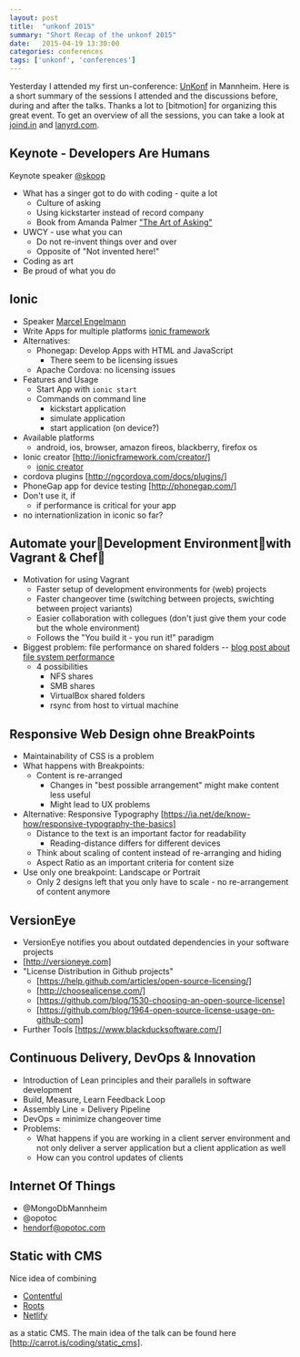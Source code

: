 ```yaml
---
layout: post
title:  "unkonf 2015"
summary: "Short Recap of the unkonf 2015"
date:   2015-04-19 13:30:00
categories: conferences
tags: ['unkonf', 'conferences']
---
```


Yesterday I attended my first un-conference: [UnKonf] in Mannheim. Here is a short summary of the sessions I attended and the discussions before, during and after the talks. Thanks a lot to [bitmotion] for organizing this great event. To get an overview of all the sessions, you can take a look at [joind.in] and [lanyrd.com].


## Keynote - Developers Are Humans

Keynote speaker [@skoop]

* What has a singer got to do with coding - quite a lot
  * Culture of asking
  * Using kickstarter instead of record company
  * Book from Amanda Palmer ["The Art of Asking"]
* UWCY - use what you can
  * Do not re-invent things over and over
  * Opposite of "Not invented here!"
* Coding as art
* Be proud of what you do

## Ionic

* Speaker [Marcel Engelmann](https://twitter.com/marcelengelmann)
* Write Apps for multiple platforms [ionic framework](http://ionicframework.com/)
* Alternatives:
  * Phonegap: Develop Apps with HTML and JavaScript
    * There seem to be licensing issues
  * Apache Cordova: no licensing issues
* Features and Usage
  * Start App with `ionic start`
  * Commands on command line
    * kickstart application
    * simulate application
    * start application (on device?)
* Available platforms
  * android, ios, browser, amazon fireos, blackberry, firefox os
* Ionic creator [http://ionicframework.com/creator/]
  * [ionic creator](https://creator.ionic.io/)
* cordova plugins [http://ngcordova.com/docs/plugins/]
* PhoneGap app for device testing [http://phonegap.com/]
* Don't use it, if
  * if performance is critical for your app
* no internationlization in iconic so far?


## Automate yourDevelopment Environmentwith Vagrant & Chef

* Motivation for using Vagrant
  * Faster setup of development environments for (web) projects
  * Faster changeover time (switching between projects, swichting between project variants)
  * Easier collaboration with collegues (don't just give them your code but the whole environment)
  * Follows the "You build it - you run it!" paradigm
* Biggest problem: file performance on shared folders -- [blog post about file system performance](http://bit.ly/19kjpDG)
  * 4 possibilities
    * NFS shares
    * SMB shares
    * VirtualBox shared folders
    * rsync from host to virtual machine


## Responsive Web Design ohne BreakPoints

* Maintainability of CSS is a problem
* What happens with Breakpoints:
  * Content is re-arranged
    * Changes in  "best possible arrangement" might make content less useful
    * Might lead to UX problems
* Alternative: Responsive Typography [https://ia.net/de/know-how/responsive-typography-the-basics]
  * Distance to the text is an important factor for readability
    * Reading-distance differs for different devices
  * Think about scaling of content instead of re-arranging and hiding
  * Aspect Ratio as an important criteria for content size
* Use only one breakpoint: Landscape or Portrait
  * Only 2 designs left that you only have to scale - no re-arrangement of content anymore


## VersionEye

* VersionEye notifies you about outdated dependencies in your software projects
* [http://versioneye.com]
* "License Distribution in Github projects"
  * [https://help.github.com/articles/open-source-licensing/]
  * [http://choosealicense.com/]
  * [https://github.com/blog/1530-choosing-an-open-source-license]
  * [https://github.com/blog/1964-open-source-license-usage-on-github-com]
* Further Tools [https://www.blackducksoftware.com/]


## Continuous Delivery, DevOps & Innovation

* Introduction of Lean principles and their parallels in software development
* Build, Measure, Learn Feedback Loop
* Assembly Line = Delivery Pipeline
* DevOps = minimize changeover time
* Problems:
  * What happens if you are working in a client server environment and not only deliver a server application but a client application as well
  * How can you control updates of clients


## Internet Of Things

* @MongoDbMannheim
* @opotoc
* hendorf@opotoc.com


## Static with CMS

Nice idea of combining

* [Contentful]
* [Roots]
* [Netlify]

as a static CMS. The main idea of the talk can be found here [http://carrot.is/coding/static_cms].



[UnKonf]: http://www.unkonf.de
[joind.in]: https://joind.in/event/view/3336
[lanyrd.com]: http://lanyrd.com/2015/unkonf/
["The Art of Asking"]: http://amandapalmer.net/
[@skoop]: https://twitter.com/skoop
[Contentful]: https://www.contentful.com/
[Roots]: https://github.com/jenius/roots
[Netlify]: https://www.netlify.com/
